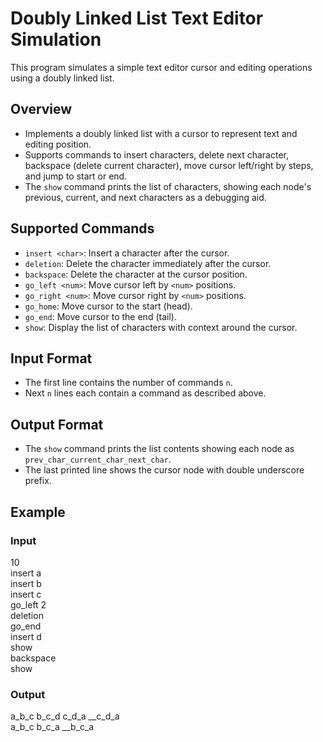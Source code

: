# Doubly Linked List Text Editor Simulation

This program simulates a simple text editor cursor and editing operations using a doubly linked list.

## Overview

- Implements a doubly linked list with a cursor to represent text and editing position.
- Supports commands to insert characters, delete next character, backspace (delete current character), move cursor left/right by steps, and jump to start or end.
- The `show` command prints the list of characters, showing each node's previous, current, and next characters as a debugging aid.

## Supported Commands

- `insert <char>`: Insert a character after the cursor.
- `deletion`: Delete the character immediately after the cursor.
- `backspace`: Delete the character at the cursor position.
- `go_left <num>`: Move cursor left by `<num>` positions.
- `go_right <num>`: Move cursor right by `<num>` positions.
- `go_home`: Move cursor to the start (head).
- `go_end`: Move cursor to the end (tail).
- `show`: Display the list of characters with context around the cursor.

## Input Format

- The first line contains the number of commands `n`.
- Next `n` lines each contain a command as described above.

## Output Format

- The `show` command prints the list contents showing each node as `prev_char_current_char_next_char`.
- The last printed line shows the cursor node with double underscore prefix.

## Example

### Input
10  
insert a  
insert b  
insert c  
go_left 2  
deletion  
go_end  
insert d  
show  
backspace  
show  

### Output
a_b_c b_c_d c_d_a __c_d_a  
a_b_c b_c_a __b_c_a 